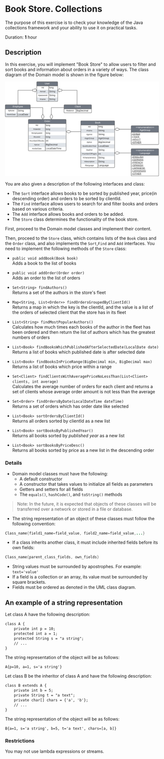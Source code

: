 # Book Store. Collections

The purpose of this exercise is to check your knowledge of the Java collections framework and your ability to use it on practical tasks.

Duration: **1** hour


## Description

In this exercise, you will implement "Book Store" to allow users to filter and sort books and information about orders in a variety of ways.
The class diagram of the Domain model is shown in the figure below:

![book-diagram-v1.png](book-diagram-v1.png)

You are also given a description of the following interfaces and class:
* The `Sort` interface allows books to be sorted by published year, price(in descending order) and orders to be sorted by clientId.
* The `Find` interface allows users to search for and filter books and orders based on various criteria.
* The `Add` interface allows books and orders to be added.
* The `Store` class determines the functionality of the book store.


First, proceed to the Domain model classes and implement their content.

Then, proceed to the `Store` class, which contains lists of the `Book` class and the `Order` class, and also implements the `Sort`,`Find` and `Add` interfaces. You need to implement the following methods of the `Store` class:


* `public void addBook(Book book)`  
   Adds a book to the list of books

* `public void addOrder(Order order)`  
   Adds an order to the list of orders

* `Set<String> findAuthors()`  
   Returns a set of the authors in the store's fleet

* `Map<String, List<Order>> findOrdersGroupedByClientId()`  
   Returns a map in which the key is the clientId, and the value is a list of the orders of selected client that the store has in its fleet

* `List<String> findMostPopularAuthors()`  
   Calculates how much times each books of the author in the fleet has been ordered and then return the list of authors which has the greatest numbers of orders 

* `List<Book> findBooksWhichPublishedAfterSelectedDate(LocalDate date)`  
   Returns a list of books which published date is after selected date

* `List<Book> findBooksInPriceRange(BigDecimal min, BigDecimal max)`  
   Returns a list of books which price within a range 

* `Set<Client> findClientsWithAveragePriceNoLessThan(List<Client> clients, int average)`  
   Calculates the average number of orders for each client and returns a set of clients whose average order amount is not less than the average

* `Set<Order> findOrdersByDate(LocalDateTime dateTime)`  
  Returns a set of orders which has order date like selected

* `List<Book> sortOrdersByClientId()`  
  Returns all orders sorted by clientId as a new list

* `List<Book> sortBooksByPublishedYear()`  
  Returns all books sorted by _published year_ as a new list

* `List<Book> sortBooksByPriceDesc()`  
  Returns all books sorted by price as a new list in the descending order
### Details

* Domain model classes must have the following:
    * A default constructor
    * A constructor that takes values to initialize all fields as parameters
    * Getters and setters for all fields
    * The `equals()`, `hashCode()`, and `toString()` methods

> Note: In the future, it is expected that objects of these classes will be transferred over a network or stored in a file or database.

* The string representation of an object of these classes must follow the following convention:
```java
Class_name{field1_name=field_value, field2_name=field_value,...}
```
* If a class inherits another class, it must include inherited fields before its own fields:
```java
Class_name{parent_class_fields, own_fields}
```
* String values must be surrounded by apostrophes. For example: `text='value'`
* If a field is a collection or an array, its value must be surrounded by square brackets.
* Fields must be ordered as denoted in the UML class diagram.

## An example of a string representation

Let class A have the following description:
```
class A {
    private int p = 10;
    protected int a = 1;
    protected String s = "a string";
    // ...
}
``` 
The string representation of the object will be as follows:

```
A{p=10, a=1, s='a string'}
```

Let class B be the inheritor of class A and have the following description:
```
class B extends A {
    private int b = 5;
    private String t = "a text";
    private char[] chars = {'a', 'b'};
    // ...
}
```
The string representation of the object will be as follows:
```
B{a=1, s='a string', b=5, t='a text', chars=[a, b]}
```
### Restrictions
You may not use lambda expressions or streams.


